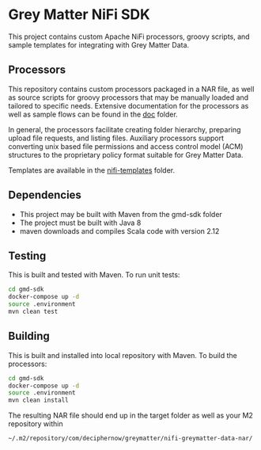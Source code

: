 # Grey Matter NiFi SDK

This project contains custom Apache NiFi processors, groovy scripts, and sample templates for integrating with Grey Matter Data.

## Processors

This repository contains custom processors packaged in a NAR file, as well as source scripts for groovy processors that may be manually loaded and tailored to specific needs.
Extensive documentation for the processors as well as sample flows can be found in the [doc](./doc/README.md) folder.

In general, the processors facilitate creating folder hierarchy, preparing upload file requests, and listing files.
Auxiliary processors support converting unix based file permissions and access control model (ACM) structures to the proprietary policy format suitable for Grey Matter Data.

Templates are available in the [nifi-templates](./nifi-templates) folder.

## Dependencies

- This project may be built with Maven from the gmd-sdk folder
- The project must be built with Java 8
- maven downloads and compiles Scala code with version 2.12


## Testing
This is built and tested with Maven.
To run unit tests:

```bash
cd gmd-sdk
docker-compose up -d
source .environment
mvn clean test
```

## Building
This is built and installed into local repository with Maven.
To build the processors:

```bash
cd gmd-sdk
docker-compose up -d
source .environment
mvn clean install
```

The resulting NAR file should end up in the target folder as well as your M2 repository within
```bash
~/.m2/repository/com/deciphernow/greymatter/nifi-greymatter-data-nar/
```
